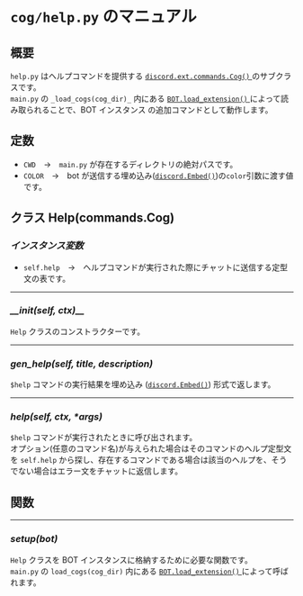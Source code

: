 # `cog/help.py` のマニュアル

## 概要
`help.py` はヘルプコマンドを提供する
[ `discord.ext.commands.Cog()` ](https://discordpy.readthedocs.io/en/latest/ext/commands/api.html?highlight=cog#discord.ext.commands.Cog) 
のサブクラスです。\
`main.py` の `_load_cogs(cog_dir)_` 内にある
[ `BOT.load_extension()` ](https://discordpy.readthedocs.io/en/latest/ext/commands/api.html?highlight=load_extension#discord.ext.commands.Bot.load_extension)
によって読み取られることで、BOT インスタンス の追加コマンドとして動作します。

## 定数
- `CWD`　→　`main.py` が存在するディレクトリの絶対パスです。
- `COLOR`　→　bot が送信する埋め込み([`discord.Embed()`](https://discordpy.readthedocs.io/ja/latest/api.html?highlight=discord%20embed#discord.Embed))の`color`引数に渡す値です。

## クラス Help(commands.Cog)

### _インスタンス変数_
- `self.help`　→　ヘルプコマンドが実行された際にチャットに送信する定型文の表です。

***
### _\_\_init(self, ctx)\_\__
`Help` クラスのコンストラクターです。

***
### _gen_help(self, title, description)_
`$help` コマンドの実行結果を埋め込み
([`discord.Embed()`](https://discordpy.readthedocs.io/ja/latest/api.html?highlight=discord%20embed#discord.Embed))
形式で返します。

***
### _help(self, ctx, *args)_
`$help` コマンドが実行されたときに呼び出されます。\
オプション(任意のコマンド名)が与えられた場合はそのコマンドのヘルプ定型文を `self.help` から探し、存在するコマンドである場合は該当のヘルプを、そうでない場合はエラー文をチャットに返信します。

## 関数

***
### _setup(bot)_
`Help` クラスを BOT インスタンスに格納するために必要な関数です。\
`main.py` の `load_cogs(cog_dir)` 内にある
[ `BOT.load_extension()` ](https://discordpy.readthedocs.io/en/latest/ext/commands/api.html?highlight=load_extension#discord.ext.commands.Bot.load_extension)
によって呼ばれます。